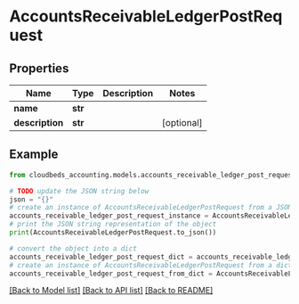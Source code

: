 # AccountsReceivableLedgerPostRequest


## Properties

Name | Type | Description | Notes
------------ | ------------- | ------------- | -------------
**name** | **str** |  | 
**description** | **str** |  | [optional] 

## Example

```python
from cloudbeds_accounting.models.accounts_receivable_ledger_post_request import AccountsReceivableLedgerPostRequest

# TODO update the JSON string below
json = "{}"
# create an instance of AccountsReceivableLedgerPostRequest from a JSON string
accounts_receivable_ledger_post_request_instance = AccountsReceivableLedgerPostRequest.from_json(json)
# print the JSON string representation of the object
print(AccountsReceivableLedgerPostRequest.to_json())

# convert the object into a dict
accounts_receivable_ledger_post_request_dict = accounts_receivable_ledger_post_request_instance.to_dict()
# create an instance of AccountsReceivableLedgerPostRequest from a dict
accounts_receivable_ledger_post_request_from_dict = AccountsReceivableLedgerPostRequest.from_dict(accounts_receivable_ledger_post_request_dict)
```
[[Back to Model list]](../README.md#documentation-for-models) [[Back to API list]](../README.md#documentation-for-api-endpoints) [[Back to README]](../README.md)


